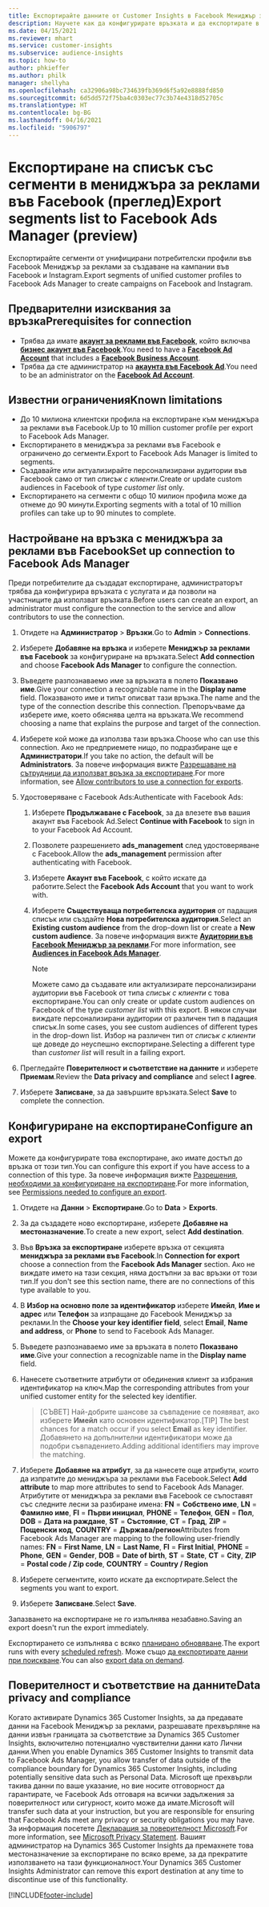 ```yaml
---
title: Експортирайте данните от Customer Insights в Facebook Мениджър за реклами
description: Научете как да конфигурирате връзката и да експортирате в мениджъра за реклами във Facebook.
ms.date: 04/15/2021
ms.reviewer: mhart
ms.service: customer-insights
ms.subservice: audience-insights
ms.topic: how-to
author: phkieffer
ms.author: philk
manager: shellyha
ms.openlocfilehash: ca32906a98bc734639fb369d6f5a92e8888fd850
ms.sourcegitcommit: 6d5dd572f75ba4c0303ec77c3b74e4318d52705c
ms.translationtype: HT
ms.contentlocale: bg-BG
ms.lasthandoff: 04/16/2021
ms.locfileid: "5906797"
---
```

# <a name="export-segments-list-to-facebook-ads-manager-preview"></a><span data-ttu-id="50b72-103">Експортиране на списък със сегменти в мениджъра за реклами във Facebook (преглед)</span><span class="sxs-lookup"><span data-stu-id="50b72-103">Export segments list to Facebook Ads Manager (preview)</span></span>

<span data-ttu-id="50b72-104">Експортирайте сегменти от унифицирани потребителски профили във Facebook Мениджър за реклами за създаване на кампании във Facebook и Instagram.</span><span class="sxs-lookup"><span data-stu-id="50b72-104">Export segments of unified customer profiles to Facebook Ads Manager to create campaigns on Facebook and Instagram.</span></span>

## <a name="prerequisites-for-connection"></a><span data-ttu-id="50b72-105">Предварителни изисквания за връзка</span><span class="sxs-lookup"><span data-stu-id="50b72-105">Prerequisites for connection</span></span>

- <span data-ttu-id="50b72-106">Трябва да имате [**акаунт за реклами във Facebook**](https://www.facebook.com/business/learn/lessons/step-by-step-ads-manager-account), който включва [**бизнес акаунт във Facebook**](https://business.facebook.com/).</span><span class="sxs-lookup"><span data-stu-id="50b72-106">You need to have a [**Facebook Ad Account**](https://www.facebook.com/business/learn/lessons/step-by-step-ads-manager-account) that includes a [**Facebook Business Account**](https://business.facebook.com/).</span></span>
- <span data-ttu-id="50b72-107">Трябва да сте администратор на [**акаунта във Facebook Ad**](https://www.facebook.com/business/learn/lessons/step-by-step-ads-manager-account).</span><span class="sxs-lookup"><span data-stu-id="50b72-107">You need to be an administrator on the [**Facebook Ad Account**](https://www.facebook.com/business/learn/lessons/step-by-step-ads-manager-account).</span></span>

## <a name="known-limitations"></a><span data-ttu-id="50b72-108">Известни ограничения</span><span class="sxs-lookup"><span data-stu-id="50b72-108">Known limitations</span></span>

- <span data-ttu-id="50b72-109">До 10 милиона клиентски профила на експортиране към мениджъра за реклами във Facebook.</span><span class="sxs-lookup"><span data-stu-id="50b72-109">Up to 10 million customer profile per export to Facebook Ads Manager.</span></span>
- <span data-ttu-id="50b72-110">Експортирането в мениджъра за реклами във Facebook е ограничено до сегменти.</span><span class="sxs-lookup"><span data-stu-id="50b72-110">Export to Facebook Ads Manager is limited to segments.</span></span>
- <span data-ttu-id="50b72-111">Създавайте или актуализирайте персонализирани аудитории във Facebook само от тип *списък с клиенти*.</span><span class="sxs-lookup"><span data-stu-id="50b72-111">Create or update custom audiences in Facebook of type *customer list* only.</span></span>
- <span data-ttu-id="50b72-112">Експортирането на сегменти с общо 10 милион профила може да отнеме до 90 минути.</span><span class="sxs-lookup"><span data-stu-id="50b72-112">Exporting segments with a total of 10 million profiles can take up to 90 minutes to complete.</span></span>

## <a name="set-up-connection-to-facebook-ads-manager"></a><span data-ttu-id="50b72-113">Настройване на връзка с мениджъра за реклами във Facebook</span><span class="sxs-lookup"><span data-stu-id="50b72-113">Set up connection to Facebook Ads Manager</span></span>

<span data-ttu-id="50b72-114">Преди потребителите да създадат експортиране, администраторът трябва да конфигурира връзката с услугата и да позволи на участниците да използват връзката.</span><span class="sxs-lookup"><span data-stu-id="50b72-114">Before users can create an export, an administrator must configure the connection to the service and allow contributors to use the connection.</span></span>

1. <span data-ttu-id="50b72-115">Отидете на **Администратор** > **Връзки**.</span><span class="sxs-lookup"><span data-stu-id="50b72-115">Go to **Admin** > **Connections**.</span></span>

1. <span data-ttu-id="50b72-116">Изберете **Добавяне на връзка** и изберете **Мениджър за реклами във Facebook** за конфигуриране на връзката.</span><span class="sxs-lookup"><span data-stu-id="50b72-116">Select **Add connection** and choose **Facebook Ads Manager** to configure the connection.</span></span>

1. <span data-ttu-id="50b72-117">Въведете разпознаваемо име за връзката в полето **Показвано име**.</span><span class="sxs-lookup"><span data-stu-id="50b72-117">Give your connection a recognizable name in the **Display name** field.</span></span> <span data-ttu-id="50b72-118">Показваното име и типът описват тази връзка.</span><span class="sxs-lookup"><span data-stu-id="50b72-118">The name and the type of the connection describe this connection.</span></span> <span data-ttu-id="50b72-119">Препоръчваме да изберете име, което обяснява целта на връзката.</span><span class="sxs-lookup"><span data-stu-id="50b72-119">We recommend choosing a name that explains the purpose and target of the connection.</span></span>

1. <span data-ttu-id="50b72-120">Изберете кой може да използва тази връзка.</span><span class="sxs-lookup"><span data-stu-id="50b72-120">Choose who can use this connection.</span></span> <span data-ttu-id="50b72-121">Ако не предприемете нищо, по подразбиране ще е **Администратори**.</span><span class="sxs-lookup"><span data-stu-id="50b72-121">If you take no action, the default will be **Administrators**.</span></span> <span data-ttu-id="50b72-122">За повече информация вижте [Разрешаване на сътрудници да използват връзка за експортиране](connections.md#allow-contributors-to-use-a-connection-for-exports).</span><span class="sxs-lookup"><span data-stu-id="50b72-122">For more information, see [Allow contributors to use a connection for exports](connections.md#allow-contributors-to-use-a-connection-for-exports).</span></span>

1. <span data-ttu-id="50b72-123">Удостоверяване с Facebook Ads:</span><span class="sxs-lookup"><span data-stu-id="50b72-123">Authenticate with Facebook Ads:</span></span> 

   1. <span data-ttu-id="50b72-124">Изберете **Продължаване с Facebook**, за да влезете във вашия акаунт във Facebook Ad.</span><span class="sxs-lookup"><span data-stu-id="50b72-124">Select **Continue with Facebook** to sign in to your Facebook Ad Account.</span></span>

   1. <span data-ttu-id="50b72-125">Позволете разрешението **ads_management** след удостоверяване с Facebook.</span><span class="sxs-lookup"><span data-stu-id="50b72-125">Allow the **ads_management** permission after authenticating with Facebook.</span></span>

   1. <span data-ttu-id="50b72-126">Изберете **Акаунт във Facebook**, с който искате да работите.</span><span class="sxs-lookup"><span data-stu-id="50b72-126">Select the **Facebook Ads Account** that you want to work with.</span></span>

   1. <span data-ttu-id="50b72-127">Изберете **Съществуваща потребителска аудитория** от падащия списък или създайте **Нова потребителска аудитория**.</span><span class="sxs-lookup"><span data-stu-id="50b72-127">Select an **Existing custom audience** from the drop-down list or create a **New custom audience**.</span></span> <span data-ttu-id="50b72-128">За повече информация вижте [**Аудитории във Facebook Мениджър за реклами**](https://www.facebook.com/business/help/744354708981227?id=2469097953376494).</span><span class="sxs-lookup"><span data-stu-id="50b72-128">For more information, see [**Audiences in Facebook Ads Manager**](https://www.facebook.com/business/help/744354708981227?id=2469097953376494).</span></span>
      > [!NOTE]
      > <span data-ttu-id="50b72-129">Можете само да създавате или актуализирате персонализирани аудитории във Facebook от типа *списък с клиенти* с това експортиране.</span><span class="sxs-lookup"><span data-stu-id="50b72-129">You can only create or update custom audiences on Facebook of the type *customer list* with this export.</span></span> <span data-ttu-id="50b72-130">В някои случаи виждате персонализирани аудитории от различен тип в падащия списък.</span><span class="sxs-lookup"><span data-stu-id="50b72-130">In some cases, you see custom audiences of different types in the drop-down list.</span></span> <span data-ttu-id="50b72-131">Избор на различен тип от *списък с клиенти* ще доведе до неуспешно експортиране.</span><span class="sxs-lookup"><span data-stu-id="50b72-131">Selecting a different type than *customer list* will result in a failing export.</span></span> 

1. <span data-ttu-id="50b72-132">Прегледайте **Поверителност и съответствие на данните** и изберете **Приемам**.</span><span class="sxs-lookup"><span data-stu-id="50b72-132">Review the **Data privacy and compliance** and select **I agree**.</span></span>

1. <span data-ttu-id="50b72-133">Изберете **Записване**, за да завършите връзката.</span><span class="sxs-lookup"><span data-stu-id="50b72-133">Select **Save** to complete the connection.</span></span>

## <a name="configure-an-export"></a><span data-ttu-id="50b72-134">Конфигуриране на експортиране</span><span class="sxs-lookup"><span data-stu-id="50b72-134">Configure an export</span></span>

<span data-ttu-id="50b72-135">Можете да конфигурирате това експортиране, ако имате достъп до връзка от този тип.</span><span class="sxs-lookup"><span data-stu-id="50b72-135">You can configure this export if you have access to a connection of this type.</span></span> <span data-ttu-id="50b72-136">За повече информация вижте [Разрешения, необходими за конфигуриране на експортиране](export-destinations.md#set-up-a-new-export).</span><span class="sxs-lookup"><span data-stu-id="50b72-136">For more information, see [Permissions needed to configure an export](export-destinations.md#set-up-a-new-export).</span></span>

1. <span data-ttu-id="50b72-137">Отидете на **Данни** > **Експортиране**.</span><span class="sxs-lookup"><span data-stu-id="50b72-137">Go to **Data** > **Exports**.</span></span>

1. <span data-ttu-id="50b72-138">За да създадете ново експортиране, изберете **Добавяне на местоназначение**.</span><span class="sxs-lookup"><span data-stu-id="50b72-138">To create a new export, select **Add destination**.</span></span> 

1. <span data-ttu-id="50b72-139">Във **Връзка за експортиране** изберете връзка от секцията **мениджъра за реклами във Facebook**.</span><span class="sxs-lookup"><span data-stu-id="50b72-139">In **Connection for export** choose a connection from the **Facebook Ads Manager** section.</span></span> <span data-ttu-id="50b72-140">Ако не виждате името на тази секция, няма достъпни за вас връзки от този тип.</span><span class="sxs-lookup"><span data-stu-id="50b72-140">If you don't see this section name, there are no connections of this type available to you.</span></span>

1. <span data-ttu-id="50b72-141">В **Избор на основно поле за идентификатор** изберете **Имейл**, **Име и адрес** или **Телефон** за изпращане до Facebook Мениджър за реклами.</span><span class="sxs-lookup"><span data-stu-id="50b72-141">In the **Choose your key identifier field**, select **Email**, **Name and address**, or **Phone** to send to Facebook Ads Manager.</span></span> 

1. <span data-ttu-id="50b72-142">Въведете разпознаваемо име за връзката в полето **Показвано име**.</span><span class="sxs-lookup"><span data-stu-id="50b72-142">Give your connection a recognizable name in the **Display name** field.</span></span>

1. <span data-ttu-id="50b72-143">Нанесете съответните атрибути от обединения клиент за избрания идентификатор на ключ.</span><span class="sxs-lookup"><span data-stu-id="50b72-143">Map the corresponding attributes from your unified customer entity for the selected key identifier.</span></span>
   > <span data-ttu-id="50b72-144">[СЪВЕТ] Най-добрите шансове за съвпадение се появяват, ако изберете **Имейл** като основен идентификатор.</span><span class="sxs-lookup"><span data-stu-id="50b72-144">[TIP] The best chances for a match occur if you select **Email** as key identifier.</span></span> <span data-ttu-id="50b72-145">Добавянето на допълнителни идентификатори може да подобри съвпадението.</span><span class="sxs-lookup"><span data-stu-id="50b72-145">Adding additional identifiers may improve the matching.</span></span>

1. <span data-ttu-id="50b72-146">Изберете **Добавяне на атрибут**, за да нанесете още атрибути, които да изпратите до мениджъра за реклами във Facebook.</span><span class="sxs-lookup"><span data-stu-id="50b72-146">Select **Add attribute** to map more attributes to send to Facebook Ads Manager.</span></span> <span data-ttu-id="50b72-147">Атрибутите от мениджъра за реклами във Facebook се съпоставят със следните лесни за разбиране имена: **FN** = **Собствено име**, **LN** = **Фамилно име**, **FI** = **Първи инициал**, **PHONE** = **Телефон**, **GEN** = **Пол**, **DOB** = **Дата на раждане**, **ST** = **Състояние**, **CT** = **Град**, **ZIP** = **Пощенски код**, **COUNTRY** = **Държава/регион**</span><span class="sxs-lookup"><span data-stu-id="50b72-147">Attributes from Facebook Ads Manager are mapping to the following user-friendly names: **FN** = **First Name**, **LN** = **Last Name**, **FI** = **First Initial**, **PHONE** = **Phone**, **GEN** = **Gender**, **DOB** = **Date of birth**, **ST** = **State**, **CT** = **City**, **ZIP** = **Postal code / Zip code**, **COUNTRY** = **Country / Region**</span></span>

1. <span data-ttu-id="50b72-148">Изберете сегментите, които искате да експортирате.</span><span class="sxs-lookup"><span data-stu-id="50b72-148">Select the segments you want to export.</span></span>

1. <span data-ttu-id="50b72-149">Изберете **Записване**.</span><span class="sxs-lookup"><span data-stu-id="50b72-149">Select **Save**.</span></span>

<span data-ttu-id="50b72-150">Запазването на експортиране не го изпълнява незабавно.</span><span class="sxs-lookup"><span data-stu-id="50b72-150">Saving an export doesn't run the export immediately.</span></span>

<span data-ttu-id="50b72-151">Експортирането се изпълнява с всяко [планирано обновяване](system.md#schedule-tab).</span><span class="sxs-lookup"><span data-stu-id="50b72-151">The export runs with every [scheduled refresh](system.md#schedule-tab).</span></span> <span data-ttu-id="50b72-152">Може също [да експортирате данни при поискване](export-destinations.md#run-exports-on-demand).</span><span class="sxs-lookup"><span data-stu-id="50b72-152">You can also [export data on demand](export-destinations.md#run-exports-on-demand).</span></span> 

## <a name="data-privacy-and-compliance"></a><span data-ttu-id="50b72-153">Поверителност и съответствие на данните</span><span class="sxs-lookup"><span data-stu-id="50b72-153">Data privacy and compliance</span></span>

<span data-ttu-id="50b72-154">Когато активирате Dynamics 365 Customer Insights, за да предавате данни на Facebook Мениджър за реклами, разрешавате прехвърляне на данни извън границата за съответствие за Dynamics 365 Customer Insights, включително потенциално чувствителни данни като Лични данни.</span><span class="sxs-lookup"><span data-stu-id="50b72-154">When you enable Dynamics 365 Customer Insights to transmit data to Facebook Ads Manager, you allow transfer of data outside of the compliance boundary for Dynamics 365 Customer Insights, including potentially sensitive data such as Personal Data.</span></span> <span data-ttu-id="50b72-155">Microsoft ще прехвърли такива данни по ваше указание, но вие носите отговорност да гарантирате, че Facebook Ads отговаря на всички задължения за поверителност или сигурност, които може да имате.</span><span class="sxs-lookup"><span data-stu-id="50b72-155">Microsoft will transfer such data at your instruction, but you are responsible for ensuring that Facebook Ads meet any privacy or security obligations you may have.</span></span> <span data-ttu-id="50b72-156">За информация посетете [Декларация за поверителност Microsoft](https://go.microsoft.com/fwlink/?linkid=396732).</span><span class="sxs-lookup"><span data-stu-id="50b72-156">For more information, see [Microsoft Privacy Statement](https://go.microsoft.com/fwlink/?linkid=396732).</span></span>
<span data-ttu-id="50b72-157">Вашият администратор на Dynamics 365 Customer Insights да премахнете това местоназначение за експортиране по всяко време, за да прекратите използването на тази функционалност.</span><span class="sxs-lookup"><span data-stu-id="50b72-157">Your Dynamics 365 Customer Insights Administrator can remove this export destination at any time to discontinue use of this functionality.</span></span>


[!INCLUDE[footer-include](../includes/footer-banner.md)]
